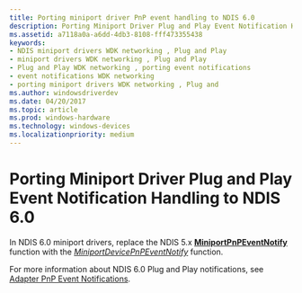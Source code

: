 ```yaml
---
title: Porting miniport driver PnP event handling to NDIS 6.0
description: Porting Miniport Driver Plug and Play Event Notification Handling to NDIS 6.0
ms.assetid: a7118a0a-a6dd-4db3-8108-fff473355438
keywords:
- NDIS miniport drivers WDK networking , Plug and Play
- miniport drivers WDK networking , Plug and Play
- Plug and Play WDK networking , porting event notifications
- event notifications WDK networking
- porting miniport drivers WDK networking , Plug and
ms.author: windowsdriverdev
ms.date: 04/20/2017
ms.topic: article
ms.prod: windows-hardware
ms.technology: windows-devices
ms.localizationpriority: medium
---
```


# Porting Miniport Driver Plug and Play Event Notification Handling to NDIS 6.0





In NDIS 6.0 miniport drivers, replace the NDIS 5.x [**MiniportPnPEventNotify**](https://msdn.microsoft.com/library/windows/hardware/ff550487) function with the [*MiniportDevicePnPEventNotify*](https://msdn.microsoft.com/library/windows/hardware/ff559369) function.

For more information about NDIS 6.0 Plug and Play notifications, see [Adapter PnP Event Notifications](miniport-adapter-device-pnp-event-notifications.md).

 

 





